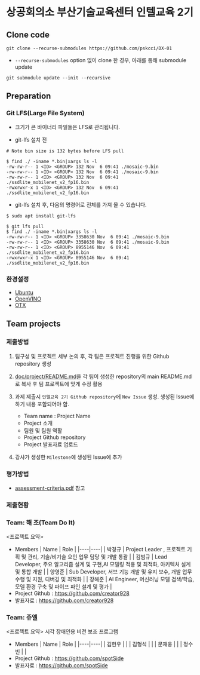 # 상공회의소 부산기술교육센터 인텔교육 2기

## Clone code 

```shell
git clone --recurse-submodules https://github.com/pskcci/DX-01
```

* `--recurse-submodules` option 없이 clone 한 경우, 아래를 통해 submodule update

```shell
git submodule update --init --recursive
```

## Preparation

### Git LFS(Large File System)

* 크기가 큰 바이너리 파일들은 LFS로 관리됩니다.

* git-lfs 설치 전

```shell
# Note bin size is 132 bytes before LFS pull

$ find ./ -iname *.bin|xargs ls -l
-rw-rw-r-- 1 <ID> <GROUP> 132 Nov  6 09:41 ./mosaic-9.bin
-rw-rw-r-- 1 <ID> <GROUP> 132 Nov  6 09:41 ./mosaic-9.bin
-rw-rw-r-- 1 <ID> <GROUP> 132 Nov  6 09:41 ./ssdlite_mobilenet_v2_fp16.bin
-rwxrwxr-x 1 <ID> <GROUP> 132 Nov  6 09:41 ./ssdlite_mobilenet_v2_fp16.bin
```

* git-lfs 설치 후, 다음의 명령어로 전체를 가져 올 수 있습니다.

```shell
$ sudo apt install git-lfs

$ git lfs pull
$ find ./ -iname *.bin|xargs ls -l
-rw-rw-r-- 1 <ID> <GROUP> 3358630 Nov  6 09:41 ./mosaic-9.bin
-rw-rw-r-- 1 <ID> <GROUP> 3358630 Nov  6 09:41 ./mosaic-9.bin
-rw-rw-r-- 1 <ID> <GROUP> 8955146 Nov  6 09:41 ./ssdlite_mobilenet_v2_fp16.bin
-rwxrwxr-x 1 <ID> <GROUP> 8955146 Nov  6 09:41 ./ssdlite_mobilenet_v2_fp16.bin
```

### 환경설정

* [Ubuntu](./doc/environment/ubuntu.md)
* [OpenVINO](./doc/environment/openvino.md)
* [OTX](./doc/environment/otx.md)

## Team projects

### 제출방법

1. 팀구성 및 프로젝트 세부 논의 후, 각 팀은 프로젝트 진행을 위한 Github repository 생성

2. [doc/project/README.md](./doc/project/README.md)을 각 팀이 생성한 repository의 main README.md로 복사 후 팀 프로젝트에 맞게 수정 활용

3. 과제 제출시 `인텔교육 2기 Github repository`에 `New Issue` 생성. 생성된 Issue에 하기 내용 포함되어야 함.

    * Team name : Project Name
    * Project 소개
    * 팀원 및 팀원 역활
    * Project Github repository
    * Project 발표자료 업로드

4. 강사가 생성한 `Milestone`에 생성된 Issue에 추가 

### 평가방법

* [assessment-criteria.pdf](./doc/project/assessment-criteria.pdf) 참고

### 제출현황

<!-- 이건 주석 시작입니다. 여기부터 "끝"주석까지 복사하여 사용해주세요. -->
### Team: 해 조(Team Do It)
<프로젝트 요약>
* Members
  | Name | Role |
  |----|----|
  | 박경규 | Project Leader , 프로젝트 기획 및 관리, 기술/비기술 요인 업무 담당 및 개발 통괄 |
  | 김범규 | Lead Developer, 주요 알고리즘 설계 및 구현,AI 모델링 적용 및 최적화, 아키텍처 설계 및 통합 개발 |
  | 양영준 | Sub Developer, 서브 기능 개발 및 유지 보수, 개발 업무 수행 및 지원, 디버깅 및 최적화 |
  | 장해준 | AI Engineer, 머신러닝 모델 검색/학습, 모델 환경 구축 및 파이프 파인 설계 및 평가 |
* Project Github : https://github.com/creator928
* 발표자료 : https://github.com/creator928
<!-- 여기가 주석 끝입니다. -->

### Team: 쥬엘
<프로젝트 요약>
시각 장애인용 비전 보조 프로그램
* Members
  | Name | Role |
  |----|----|
  | 김헌우 |  |
  | 김형석 |  |
  | 문재웅 |  |
  | 정수빈 |  |
* Project Github : https://github.com/spotSide
* 발표자료 : https://github.com/spotSide